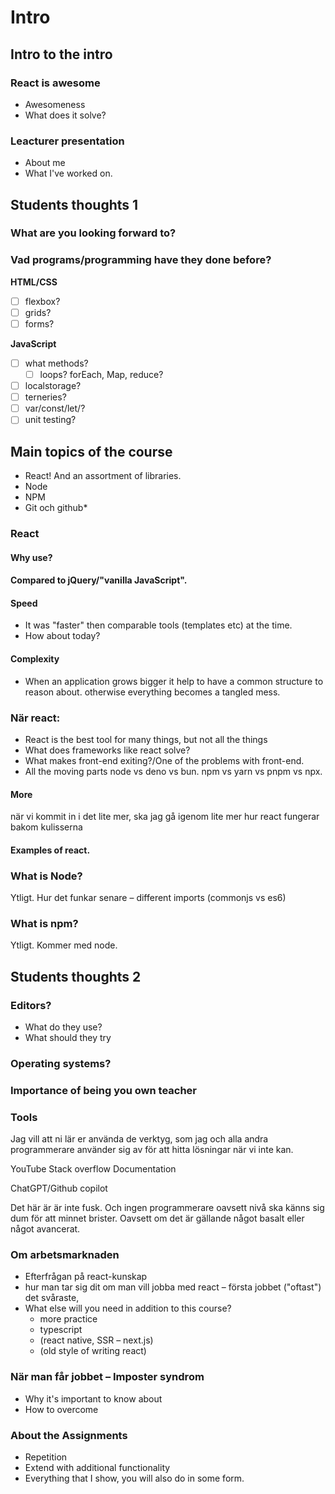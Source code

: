 # Intro

## Intro to the intro

### React is awesome

* Awesomeness
* What does it solve?

### Leacturer presentation

* About me
* What I've worked on.

## Students thoughts 1

### What are you looking forward to?

### Vad programs/programming have they done before?

**HTML/CSS**

- [ ] flexbox?
- [ ] grids?
- [ ] forms?

**JavaScript**

- [ ] what methods?
  - [ ] loops? forEach, Map, reduce?
- [ ] localstorage?
- [ ] terneries?
- [ ] var/const/let/?
- [ ] unit testing?

## Main topics of the course

* React! And an assortment of libraries.
* Node
* NPM
* Git och github*

### React

#### Why use?

#### Compared to jQuery/"vanilla JavaScript".

#### Speed

* It was "faster" then comparable tools (templates etc) at the time.
* How about today?

#### Complexity

* When an application grows bigger it help to have a common structure to reason about. otherwise everything
becomes a tangled mess.

### När react:

* React is the best tool for many things, but not all the things
* What does frameworks like react solve?
* What makes front-end exiting?/One of the problems with front-end.
* All the moving parts node vs deno vs bun. npm vs yarn vs pnpm vs npx.

#### More

när vi kommit in i det lite mer, ska jag gå igenom lite mer hur react fungerar bakom kulisserna

#### Examples of react.

### What is Node?

Ytligt. Hur det funkar senare – different imports (commonjs vs es6)

### What is npm?

Ytligt. Kommer med node.

## Students thoughts 2

### Editors?

* What do they use?
* What should they try

### Operating systems?

### Importance of being you own teacher

### Tools
Jag vill att ni lär er använda de verktyg, som jag och alla andra programmerare använder sig av för att hitta lösningar när vi inte kan.

YouTube
Stack overflow
Documentation

ChatGPT/Github copilot

Det här är är inte fusk. Och ingen programmerare oavsett nivå ska känns sig dum för att minnet brister. Oavsett om det är gällande något basalt eller något avancerat.

### Om arbetsmarknaden
* Efterfrågan på react-kunskap
* hur man tar sig dit om man vill jobba med react – första jobbet ("oftast") det svåraste,
* What else will you need in addition to this course?
  * more practice
  * typescript
  * (react native, SSR – next.js)
  * (old style of writing react)

### När man får jobbet – Imposter syndrom
* Why it's important to know about
* How to overcome

### About the Assignments
* Repetition
* Extend with additional functionality
* Everything that I show, you will also do in some form.
